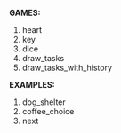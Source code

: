 **GAMES:**
1. heart
2. key
3. dice
4. draw_tasks
5. draw_tasks_with_history

**EXAMPLES:**
1. dog_shelter
2. coffee_choice
3. next
